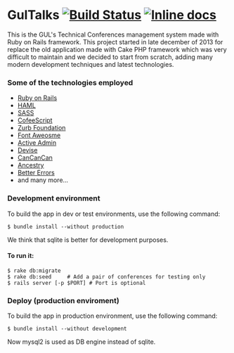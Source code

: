 # GulTalks  [![Build Status](https://travis-ci.org/guluc3m/gul-gultalks.svg?branch=develop)](https://travis-ci.org/guluc3m/gul-gultalks) [![Inline docs](http://inch-ci.org/github/guluc3m/gul-gultalks.svg?branch=master)](http://inch-ci.org/github/guluc3m/gul-gultalks)

This is the GUL's Technical Conferences management system made with Ruby on Rails framework. 
This project started in late december of 2013 for replace the old application made with Cake PHP framework which was very difficult to maintain and we decided to start from scratch, adding many modern development techniques and latest technologies.

### Some of the technologies employed
    
- [Ruby on Rails](http://rubyonrails.org/)
- [HAML](http://haml.info/)
- [SASS](http://sass-lang.com/)
- [CofeeScript](http://coffeescript.org/)
- [Zurb Foundation](http://foundation.zurb.com/)
- [Font Aweosme](http://fortawesome.github.io/Font-Awesome/)
- [Active Admin](http://activeadmin.info/)
- [Devise](https://github.com/plataformatec/devise)
- [CanCanCan](https://github.com/CanCanCommunity/cancancan)
- [Ancestry](https://github.com/stefankroes/ancestry)
- [Better Errors](https://github.com/charliesome/better_errors)
- and many more...

### Development environment


To build the app in dev or test environments, use the following command:

```shell
$ bundle install --without production
```
We think that sqlite is better for development purposes.

#### To run it:

```shell
$ rake db:migrate
$ rake db:seed     # Add a pair of conferences for testing only
$ rails server [-p $PORT] # Port is optional
```

### Deploy (production enviroment)

To build the app in production environment, use the following command:

```
$ bundle install --without development
```
Now mysql2 is used as DB engine instead of sqlite.

